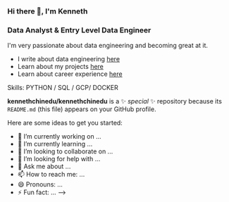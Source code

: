 ### Hi there 👋, I'm Kenneth 
### Data Analyst & Entry Level Data Engineer

I'm very passionate about data engineering and becoming great at it.

- I write about data engineering [here](https://kenchinedu.site/blogs/) 
- Learn about my projects [here](https://kenchinedu.site/projects/)
- Learn about career experience [here](https://www.linkedin.com/in/a-kenneth-chinedu-5b1342151/)  

Skills: PYTHON / SQL / GCP/ DOCKER 



**kennethchinedu/kennethchinedu** is a ✨ _special_ ✨ repository because its `README.md` (this file) appears on your GitHub profile.

Here are some ideas to get you started:

- 🔭 I’m currently working on ...
- 🌱 I’m currently learning ...
- 👯 I’m looking to collaborate on ...
- 🤔 I’m looking for help with ...
- 💬 Ask me about ...
- 📫 How to reach me: ...
- 😄 Pronouns: ...
- ⚡ Fun fact: ...
-->
